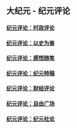 ## 大纪元 - 纪元评论

#### [纪元评论：时政评论](indexes/nsc1025/README.md?08210330)
#### [纪元评论：以史为鉴](indexes/nsc1028/README.md?08210330)
#### [纪元评论：感悟随笔](indexes/nsc1035/README.md?08210330)
#### [纪元评论：纪元特稿](indexes/nsc424/README.md?08210330)
#### [纪元评论：财经评论](indexes/nsc1026/README.md?08210330)
#### [纪元评论：自由广场](indexes/nsc993/README.md?08210330)
#### [纪元评论：纪元社论](indexes/nsc422/README.md?08210330)
